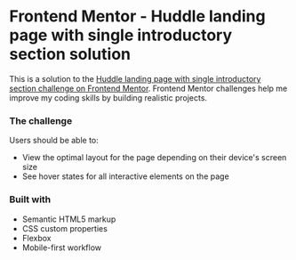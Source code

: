# Frontend Mentor - Huddle landing page with single introductory section solution

This is a solution to the [Huddle landing page with single introductory section challenge on Frontend Mentor](https://www.frontendmentor.io/challenges/huddle-landing-page-with-a-single-introductory-section-B_2Wvxgi0). Frontend Mentor challenges help me improve my coding skills by building realistic projects. 


### The challenge

Users should be able to:

- View the optimal layout for the page depending on their device's screen size
- See hover states for all interactive elements on the page


### Built with

- Semantic HTML5 markup
- CSS custom properties
- Flexbox
- Mobile-first workflow


